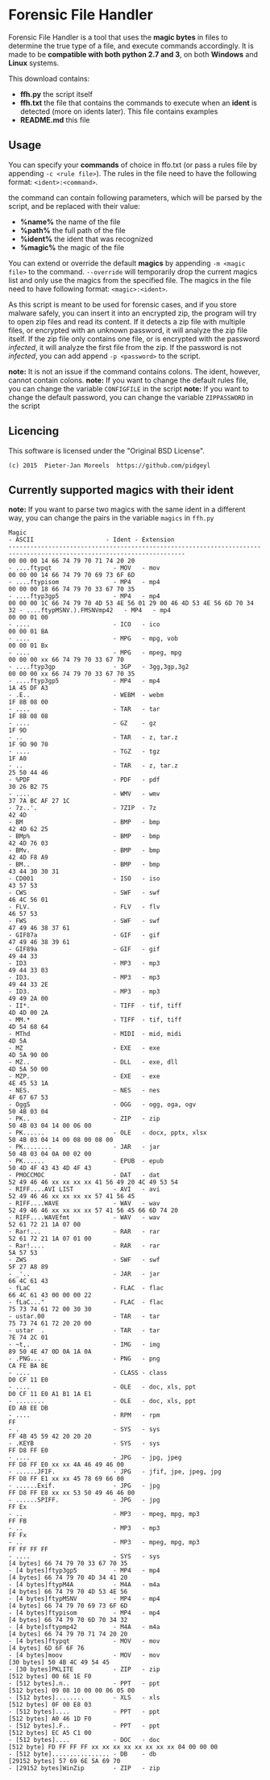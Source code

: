 Forensic File Handler
=====================
Forensic File Handler is a tool that uses the **magic bytes** in files to determine the true type of a file, and execute commands accordingly. It is made to be **compatible with both python 2.7 and 3**, on both **Windows** and **Linux** systems.

This download contains:

 * **ffh.py**       the script itself
 * **ffh.txt**      the file that contains the commands to execute when an **ident** is detected (more on idents later). This file contains examples
 * **README.md**    this file
 
Usage
-----
You can specify your **commands** of choice in ffo.txt (or pass a rules file by appending `-c <rule file>`). The rules in the file need to have the following format: `<ident>:<command>`.

the command can contain following parameters, which will be parsed by the script, and be replaced with their value:

 * **%name%**   the name of the file
 * **%path%**   the full path of the file
 * **%ident%**  the ident that was recognized
 * **%magic%**  the magic of the file

You can extend or override the default **magics** by appending `-m <magic file>` to the command. `--override` will temporarily drop the current magics list and only use the magics from the specified file. The magics in the file need to have following format: `<magic>:<ident>`.

As this script is meant to be used for forensic cases, and if you store malware safely, you can insert it into an encrypted zip, the program will try to open zip files and read its content. If it detects a zip file with multiple files, or encrypted with an unknown password, it will analyze the zip file itself. If the zip file only contains one file, or is encrypted with the password *infected*, it will analyze the first file from the zip. If the password is not *infected*, you can add append `-p <password>` to the script.

**note:** It is not an issue if the command contains colons. The ident, however, cannot contain colons.
**note:** If you want to change the default rules file, you can change the variable `CONFIGFILE` in the script
**note:** If you want to change the default password, you can change the variable `ZIPPASSWORD` in the script

Licencing
---------
This software is licensed under the "Original BSD License".

    (c) 2015  Pieter-Jan Moreels  https://github.com/pidgeyl


Currently supported magics with their ident
-------------------------------------------

**note:** If you want to parse two magics with the same ident in a different way, you can change the pairs in the variable `magics` in `ffh.py`<br />

```
Magic                                                                   - ASCII                    - Ident - Extension
-----------------------------------------------------------------------------------------------------------------------
00 00 00 14 66 74 79 70 71 74 20 20                                     - ....ftypqt                 - MOV   - mov
00 00 00 14 66 74 79 70 69 73 6F 6D                                     - ....ftypisom               - MP4   - mp4
00 00 00 18 66 74 79 70 33 67 70 35                                     - ....ftyp3gp5               - MP4   - mp4
00 00 00 1C 66 74 79 70 4D 53 4E 56 01 29 00 46 4D 53 4E 56 6D 70 34 32 - ....ftypMSNV.).FMSNVmp42   - MP4   - mp4
00 00 01 00                                                             - ....                       - ICO   - ico
00 00 01 BA                                                             - ....                       - MPG   - mpg, vob
00 00 01 Bx                                                             - ....                       - MPG   - mpeg, mpg
00 00 00 xx 66 74 79 70 33 67 70                                        - ....ftyp3gp                - 3GP   - 3gg,3gp,3g2
00 00 00 xx 66 74 79 70 33 67 70 35                                     - ....ftyp3gp5               - MP4   - mp4
1A 45 DF A3                                                             - .E..                       - WEBM  - webm
1F 8B 08 00                                                             - ....                       - TAR   - tar
1F 8B 08 08                                                             - ....                       - GZ    - gz
1F 9D                                                                   - ..                         - TAR   - z, tar.z
1F 9D 90 70                                                             - ....                       - TGZ   - tgz
1F A0                                                                   - ..                         - TAR   - z, tar.z
25 50 44 46                                                             - %PDF                       - PDF   - pdf
30 26 B2 75                                                             - ....                       - WMV   - wmv
37 7A BC AF 27 1C                                                       - 7z..'.                     - 7ZIP  - 7z
42 4D                                                                   - BM                         - BMP   - bmp
42 4D 62 25                                                             - BMp%                       - BMP   - bmp
42 4D 76 03                                                             - BMv.                       - BMP   - bmp
42 4D F8 A9                                                             - BM..                       - BMP   - bmp
43 44 30 30 31                                                          - CD001                      - ISO   - iso
43 57 53                                                                - CWS                        - SWF   - swf
46 4C 56 01                                                             - FLV.                       - FLV   - flv
46 57 53                                                                - FWS                        - SWF   - swf
47 49 46 38 37 61                                                       - GIF87a                     - GIF   - gif
47 49 46 38 39 61                                                       - GIF89a                     - GIF   - gif
49 44 33                                                                - ID3                        - MP3   - mp3
49 44 33 03                                                             - ID3.                       - MP3   - mp3
49 44 33 2E                                                             - ID3.                       - MP3   - mp3
49 49 2A 00                                                             - II*.                       - TIFF  - tif, tiff
4D 4D 00 2A                                                             - MM.*                       - TIFF  - tif, tiff
4D 54 68 64                                                             - MThd                       - MIDI  - mid, midi
4D 5A                                                                   - MZ                         - EXE   - exe
4D 5A 90 00                                                             - MZ..                       - DLL   - exe, dll
4D 5A 50 00                                                             - MZP.                       - EXE   - exe
4E 45 53 1A                                                             - NES.                       - NES   - nes
4F 67 67 53                                                             - OggS                       - OGG   - ogg, oga, ogv
50 4B 03 04                                                             - PK..                       - ZIP   - zip
50 4B 03 04 14 00 06 00                                                 - PK......                   - OLE   - docx, pptx, xlsx
50 4B 03 04 14 00 08 00 08 00                                           - PK........                 - JAR   - jar
50 4B 03 04 0A 00 02 00                                                 - PK......                   - EPUB  - epub
50 4D 4F 43 43 4D 4F 43                                                 - PMOCCMOC                   - DAT   - dat
52 49 46 46 xx xx xx xx 41 56 49 20 4C 49 53 54                         - RIFF....AVI LIST           - AVI   - avi
52 49 46 46 xx xx xx xx 57 41 56 45                                     - RIFF....WAVE               - WAV   - wav
52 49 46 46 xx xx xx xx 57 41 56 45 66 6D 74 20                         - RIFF....WAVEfmt            - WAV   - wav
52 61 72 21 1A 07 00                                                    - Rar!...                    - RAR   - rar
52 61 72 21 1A 07 01 00                                                 - Rar!....                   - RAR   - rar
5A 57 53                                                                - ZWS                        - SWF   - swf
5F 27 A8 89                                                             - _'..                       - JAR   - jar
66 4C 61 43                                                             - fLaC                       - FLAC  - flac
66 4C 61 43 00 00 00 22                                                 - fLaC..."                   - FLAC  - flac
75 73 74 61 72 00 30 30                                                 - ustar.00                   - TAR   - tar
75 73 74 61 72 20 20 00                                                 - ustar  .                   - TAR   - tar
7E 74 2C 01                                                             - ~t,.                       - IMG   - img
89 50 4E 47 0D 0A 1A 0A                                                 - .PNG....                   - PNG   - png
CA FE BA BE                                                             - ....                       - CLASS - class
D0 CF 11 E0                                                             - ....                       - OLE   - doc, xls, ppt
D0 CF 11 E0 A1 B1 1A E1                                                 - ........                   - OLE   - doc, xls, ppt
ED AB EE DB                                                             - ....                       - RPM   - rpm
FF                                                                      - .                          - SYS   - sys
FF 4B 45 59 42 20 20 20                                                 - .KEYB                      - SYS   - sys
FF D8 FF E0                                                             - ....                       - JPG   - jpg, jpeg
FF D8 FF E0 xx xx 4A 46 49 46 00                                        - ......JFIF.                - JPG   - jfif, jpe, jpeg, jpg
FF D8 FF E1 xx xx 45 78 69 66 00                                        - ......Exif.                - JPG   - jpg
FF D8 FF E8 xx xx 53 50 49 46 46 00                                     - ......SPIFF.               - JPG   - jpg
FF Ex                                                                   - ..                         - MP3   - mpeg, mpg, mp3
FF FB                                                                   - ..                         - MP3   - mp3
FF Fx                                                                   - ..                         - MP3   - mpeg, mpg, mp3
FF FF FF FF                                                             - ....                       - SYS   - sys
[4 bytes] 66 74 79 70 33 67 70 35                                       - [4 bytes]ftyp3gp5          - MP4   - mp4
[4 bytes] 66 74 79 70 4D 34 41 20                                       - [4 bytes]ftypM4A           - M4A   - m4a
[4 bytes] 66 74 79 70 4D 53 4E 56                                       - [4 bytes]ftypMSNV          - MP4   - mp4
[4 bytes] 66 74 79 70 69 73 6F 6D                                       - [4 bytes]ftypisom          - MP4   - mp4
[4 bytes] 66 74 79 70 6D 70 34 32                                       - [4 byte]sftypmp42          - M4A   - m4a
[4 bytes] 66 74 79 70 71 74 20 20                                       - [4 bytes]ftypqt            - MOV   - mov
[4 bytes] 6D 6F 6F 76                                                   - [4 bytes]moov              - MOV   - mov
[30 bytes] 50 4B 4C 49 54 45                                            - [30 bytes]PKLITE           - ZIP   - zip
[512 bytes] 00 6E 1E F0                                                 - [512 bytes].n..            - PPT   - ppt
[512 bytes] 09 08 10 00 00 06 05 00                                     - [512 bytes]........        - XLS   - xls
[512 bytes] 0F 00 E8 03                                                 - [512 bytes]....            - PPT   - ppt
[512 bytes] A0 46 1D F0                                                 - [512 bytes].F..            - PPT   - ppt
[512 bytes] EC A5 C1 00                                                 - [512 bytes]....            - DOC   - doc
[512 byte] FD FF FF FF xx xx xx xx xx xx xx xx 04 00 00 00              - [512 byte]................ - DB    - db
[29152 bytes] 57 69 6E 5A 69 70                                         - [29152 bytes]WinZip        - ZIP   - zip
```

